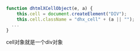 ```javascript
function dhtmlXCellObject(e, a) {
    this.cell = document.createElement("DIV");
    this.cell.className = "dhx_cell" + (a || "");
  ...
}
```

cell对象就是一个div对象